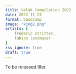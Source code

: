 ```yaml
---
title: Velak Compilation 2022
date: 2022-11-23
format: bandcamp 
image: "king2.png"
artists: [
    frederic stritter,
    fabian lanzmaier
]
rss_ignore: true
draft: true
---
```

To be released l8er.

